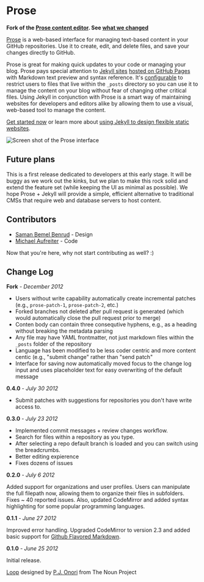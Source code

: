 # Prose

**Fork of the [Prose content editor](http://prose.io). See [what we changed](#change-log)**

[Prose](http://prose.io) is a web-based interface for managing text-based content in your GitHub repositories. Use it to create, edit, and delete files, and save your changes directly to GitHub.

Prose is great for making quick updates to your code or managing your blog. Prose pays special attention to [Jekyll sites](https://github.com/mojombo/jekyll) [hosted on GitHub Pages](http://pages.github.com) with Markdown text preview and syntax reference. It's [configurable](http://prose.io/help/handbook.html) to restrict users to files that live within the `_posts` directory so you can use it to manage the content on your blog without fear of changing other critical files. Using Jekyll in conjunction with Prose is a smart way of maintaining websites for developers and editors alike by allowing them to use a visual, web-based tool to manage the content.

[Get started now](http://prose.io/help/getting-started.html) or learn more about [using Jekyll to design flexible static websites](http://developmentseed.org/blog/2011/09/09/jekyll-github-pages/).

![Screen shot of the Prose interface](https://github.com/prose/prose/raw/gh-pages/images/screenshots/edit.png)


## Future plans

This is a first release dedicated to developers at this early stage. It will be buggy as we work out the kinks, but we plan to make this rock solid and extend the feature set (while keeping the UI as minimal as possible). We hope Prose + Jekyll will provide a simple, efficient alternative to traditional CMSs that require web and database servers to host content.


## Contributors

- [Saman Bemel Benrud](http:/github.com/samanpwbb) - Design
- [Michael Aufreiter](http:/github.com/michael) - Code

Now that you're here, why not start contributing as well? :)


## Change Log

**Fork** - *December 2012*

- Users without write capability automatically create incremental patches (e.g., `prose-patch-1`, `prose-patch-2`, etc.)
- Forked branches not deleted after pull request is generated (which would automatically close the pull request prior to merge)
- Conten body can contain three consequtive hyphens, e.g., as a heading without breaking the metadata parsing
- Any file may have YAML frontmatter, not just markdown files within the `_posts` folder of the repository
- Language has been modified to be less coder centric and more content centic (e.g., "submit change" rather than "send patch"
- Interface for saving now automatically moved focus to the change log input and uses placeholder text for easy overwriting of the default message

**0.4.0** -  *July 30 2012*

- Submit patches with suggestions for repositories you don't have write access to.

**0.3.0** -  *July 23 2012*

- Implemented commit messages + review changes workflow.
- Search for files within a repository as you type.
- After selecting a repo default branch is loaded and you can switch using the breadcrumbs.
- Better editing expierence
- Fixes dozens of issues

**0.2.0** -  *July 6 2012*

Added support for organizations and user profiles. Users can manipulate the full filepath now, allowing them to organize their files in subfolders. Fixes ~ 40 reported issues. Also, updated CodeMirror and added syntax highlighting for some popular programming languages.

**0.1.1** -  *June 27 2012*

Improved error handling. Upgraded CodeMirror to version 2.3 and added basic support for [Github Flavored Markdown](http://github.github.com/github-flavored-markdown/).

**0.1.0** - *June 25 2012*

Initial release.

<a href="http://thenounproject.com/noun/loop/#icon-No2840" target="_blank">Loop</a> designed by <a href="http://thenounproject.com/somerandomdude" target="_blank">P.J. Onori</a> from The Noun Project
